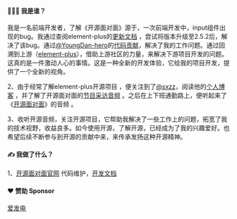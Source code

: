 #### 👨🏻‍💻 我是谁？

我是一名前端开发者，了解《开源面对面》源于，一次前端开发中，input组件出现的bug。我通过查阅element-plus的[更新文档](https://element-plus.gitee.io/zh-CN/guide/changelog.html) ，尝试将版本升级至2.5.2后，解决了该bug。通过[@YoungDan-hero](https://github.com/YoungDan-hero)的[代码贡献](https://github.com/element-plus/element-plus/pull/15514)，解决了我的工作问题。通过回溯到上游（[element-plus](https://github.com/element-plus/element-plus)），借助上游社区的力量，来解决下游项目开发的问题。这真的是一件激动人心的事情。这是一种全新的开发体验，它给我的项目开发，提供了一个全新的视角。

2、由于经常了解element-plus开源项目 ，便关注到了[@sxzz](https://github.com/sxzz)，阅读他的[个人博客](https://xlog.sxzz.moe/) ，并了解了开源面对面的[节目采访音频](https://osf2f.net/episode/S01E16) 。之后在上下班通勤路上，便听起来了《[开源面对面](https://osf2f.net/)》的音频 。

3、收听开源音频，关注开源项目，它帮助我解决了一些工作上的问题，拓宽了我的技术视野，收益良多。如今使用开源，了解开源，已经成为了我的兴趣爱好。也希望后续不断参与到开源的贡献中来，来传承发扬这种开源精神。


#### ✍️ 我做了什么？

1、[开源面对面官网](https://github.com/opensource-f2f/website) 代码维护，[开发文档](https://shimo.im/docs/ZzkLM15j7mTG7yAQ/)



#### ❤️ 赞助 Sponsor
[爱发电](https://afdian.net/a/xiaowang256)
